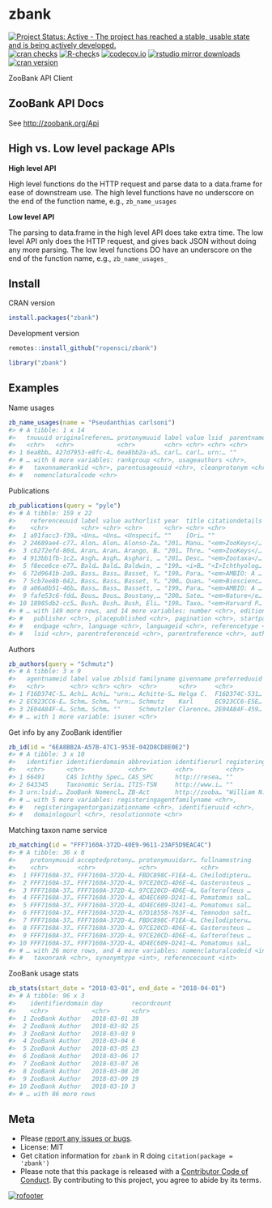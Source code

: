zbank
=====



[![Project Status: Active - The project has reached a stable, usable state and is being actively developed.](https://www.repostatus.org/badges/latest/active.svg)](https://www.repostatus.org/#active)
[![cran checks](https://cranchecks.info/badges/worst/zbank)](https://cranchecks.info/pkgs/zbank)
[![R-check](https://github.com/ropensci/zbank/workflows/R-check/badge.svg)](https://github.com/ropensci/zbank/actions?query=workflow%3AR-check)s
[![codecov.io](https://codecov.io/github/ropensci/zbank/coverage.svg?branch=master)](https://codecov.io/github/ropensci/zbank?branch=master)
[![rstudio mirror downloads](https://cranlogs.r-pkg.org/badges/zbank)](https://github.com/metacran/cranlogs.app)
[![cran version](https://www.r-pkg.org/badges/version/zbank)](https://cran.r-project.org/package=zbank)

ZooBank API Client

## ZooBank API Docs

See http://zoobank.org/Api

## High vs. Low level package APIs

__High level API__

High level functions do the HTTP request and parse data to a data.frame for
ease of downstream use. The high level functions have no underscore on the end
of the function name, e.g., `zb_name_usages`

__Low level API__

The parsing to data.frame in the high level API does take extra time. The low
level API only does the HTTP request, and gives back JSON without doing any
more parsing. The low level functions DO have an underscore on the end
of the function name, e.g., `zb_name_usages_`

## Install

CRAN version


```r
install.packages("zbank")
```

Development version


```r
remotes::install_github("ropensci/zbank")
```


```r
library("zbank")
```

## Examples

Name usages


```r
zb_name_usages(name = "Pseudanthias carlsoni")
#> # A tibble: 1 x 14
#>   tnuuuid originalreferen… protonymuuid label value lsid  parentname namestring
#>   <chr>   <chr>            <chr>        <chr> <chr> <chr> <chr>      <chr>     
#> 1 6ea8bb… 427d7953-e8fc-4… 6ea8bb2a-a5… carl… carl… urn:… ""         carlsoni  
#> # … with 6 more variables: rankgroup <chr>, usageauthors <chr>,
#> #   taxonnamerankid <chr>, parentusageuuid <chr>, cleanprotonym <chr>,
#> #   nomenclaturalcode <chr>
```

Publications


```r
zb_publications(query = "pyle")
#> # A tibble: 159 x 22
#>    referenceuuid label value authorlist year  title citationdetails volume
#>    <chr>         <chr> <chr> <chr>      <chr> <chr> <chr>           <chr> 
#>  1 a91facc3-f39… <Uns… <Uns… <Unspecif… ""    [Ori… ""              ""    
#>  2 24689ae4-c77… Alon… Alon… Alonso-Za… "201… Manu… "<em>ZooKeys</… "550" 
#>  3 cb272efd-80d… Aran… Aran… Arango, B… "201… Thre… "<em>ZooKeys</… "835" 
#>  4 913bb1fb-1c2… Asgh… Asgh… Asghari, … "201… Desc… "<em>Zootaxa</… "3986"
#>  5 f8ece6ce-e77… Bald… Bald… Baldwin, … "199… <i>B… "<I>Ichthyolog… "45"  
#>  6 72d9641b-2a9… Bass… Bass… Basset, Y… "199… Para… "<em>AMBIO: A … ""    
#>  7 5cb7ee8b-042… Bass… Bass… Basset, Y… "200… Quan… "<em>Bioscienc… "50"  
#>  8 a06a8b51-46b… Bass… Bass… Bassett, … "199… Para… "<em>AMBIO: A … ""    
#>  9 fafe53c6-fdd… Bous… Bous… Boustany,… "200… Sate… "<em>Nature</e… "415" 
#> 10 18985db2-cc5… Bush… Bush… Bush, Eli… "199… Taxo… "<em>Harvard P… "2"   
#> # … with 149 more rows, and 14 more variables: number <chr>, edition <chr>,
#> #   publisher <chr>, placepublished <chr>, pagination <chr>, startpage <chr>,
#> #   endpage <chr>, language <chr>, languageid <chr>, referencetype <chr>,
#> #   lsid <chr>, parentreferenceid <chr>, parentreference <chr>, authors <list>
```

Authors


```r
zb_authors(query = "Schmutz")
#> # A tibble: 3 x 9
#>   agentnameid label value zblsid familyname givenname preferreduuid agentid
#>   <chr>       <chr> <chr> <chr>  <chr>      <chr>     <chr>         <chr>  
#> 1 F16D374C-5… Achi… Achi… "urn:… Achitte-S… Helga C.  F16D374C-531… F16D37…
#> 2 EC923CC6-E… Schm… Schm… "urn:… Schmutz    Karl      EC923CC6-E5E… EC923C…
#> 3 2E04A84F-4… Schm… Schm… ""     Schmutzler Clarence… 2E04A84F-459… 2E04A8…
#> # … with 1 more variable: isuser <chr>
```

Get info by any ZooBank identifier


```r
zb_id(id = "6EA8BB2A-A57B-47C1-953E-042D8CD8E0E2")
#> # A tibble: 3 x 10
#>   identifier identifierdomain abbreviation identifierurl registeringagen…
#>   <chr>      <chr>            <chr>        <chr>         <chr>           
#> 1 66491      CAS Ichthy Spec… CAS_SPC      http://resea… ""              
#> 2 643345     Taxonomic Seria… ITIS-TSN     http://www.i… ""              
#> 3 urn:lsid:… ZooBank Nomencl… ZB-Act       http://zooba… "William N."    
#> # … with 5 more variables: registeringagentfamilyname <chr>,
#> #   registeringagentorganizationname <chr>, identifieruuid <chr>,
#> #   domainlogourl <chr>, resolutionnote <chr>
```

Matching taxon name service


```r
zb_matching(id = "FFF7160A-372D-40E9-9611-23AF5D9EAC4C")
#> # A tibble: 36 x 8
#>    protonymuuid acceptedprotony… protonymuuidarr… fullnamestring
#>    <chr>        <chr>            <chr>            <chr>         
#>  1 FFF7160A-37… FFF7160A-372D-4… FBDC898C-F1EA-4… Cheilodipteru…
#>  2 FFF7160A-37… FFF7160A-372D-4… 97CE20CD-4D6E-4… Gasterosteus …
#>  3 FFF7160A-37… FFF7160A-372D-4… 97CE20CD-4D6E-4… Gaſteroſteus …
#>  4 FFF7160A-37… FFF7160A-372D-4… 4D4EC609-D241-4… Pomatomus sal…
#>  5 FFF7160A-37… FFF7160A-372D-4… 4D4EC609-D241-4… Pomatomus sal…
#>  6 FFF7160A-37… FFF7160A-372D-4… 67D18558-763F-4… Temnodon salt…
#>  7 FFF7160A-37… FFF7160A-372D-4… FBDC898C-F1EA-4… Cheilodipteru…
#>  8 FFF7160A-37… FFF7160A-372D-4… 97CE20CD-4D6E-4… Gasterosteus …
#>  9 FFF7160A-37… FFF7160A-372D-4… 97CE20CD-4D6E-4… Gaſteroſteus …
#> 10 FFF7160A-37… FFF7160A-372D-4… 4D4EC609-D241-4… Pomatomus sal…
#> # … with 26 more rows, and 4 more variables: nomenclaturalcodeid <int>,
#> #   taxonrank <chr>, synonymtype <int>, referencecount <int>
```

ZooBank usage stats


```r
zb_stats(start_date = "2018-03-01", end_date = "2018-04-01")
#> # A tibble: 96 x 3
#>    identifierdomain day        recordcount
#>    <chr>            <chr>      <chr>      
#>  1 ZooBank Author   2018-03-01 39         
#>  2 ZooBank Author   2018-03-02 25         
#>  3 ZooBank Author   2018-03-03 9          
#>  4 ZooBank Author   2018-03-04 6          
#>  5 ZooBank Author   2018-03-05 23         
#>  6 ZooBank Author   2018-03-06 17         
#>  7 ZooBank Author   2018-03-07 26         
#>  8 ZooBank Author   2018-03-08 20         
#>  9 ZooBank Author   2018-03-09 19         
#> 10 ZooBank Author   2018-03-10 3          
#> # … with 86 more rows
```

## Meta

* Please [report any issues or bugs](https://github.com/ropensci/zbank/issues).
* License: MIT
* Get citation information for `zbank` in R doing `citation(package = 'zbank')`
* Please note that this package is released with a [Contributor Code of Conduct](https://ropensci.org/code-of-conduct/). By contributing to this project, you agree to abide by its terms.

[![rofooter](https://ropensci.org/public_images/github_footer.png)](https://ropensci.org)
